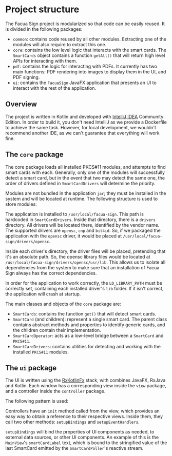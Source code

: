 # Project structure

The Facua Sign project is modularized so that code can be easily reused. It is
divided in the following packages:

* `common`: contains code reused by all other modules. Extracting one of the
modules will also require to extract this one.
* `core`: contains the low level logic that interacts with the smart cards. The
`SmartCards` object contains a function `getAll()` that will return high level
APIs for interacting with them.
* `pdf`: contains the logic for interacting with PDFs. It currently has two main
functions: PDF rendering into images to display them in the UI, and PDF signing.
* `ui`: contains the `FacuaSign` JavaFX application that presents an UI to
interact with the rest of the application.

## Overview

The project is written in Kotlin and developed with
[IntelliJ IDEA](https://www.jetbrains.com/idea/) Community Edition. In order to
build it, you don't need IntelliJ as we provide a Dockerfile to achieve the same
task. However, for local development, we wouldn't recommend another IDE, as we
can't guarantee that everything will work fine.

## The `core` package

The core package loads all installed PKCS#11 modules, and attempts to find
smart cards with each. Generally, only one of the modules will successfully
detect a smart card, but in the event that two may detect the same one, the
order of drivers defined in `SmartCardDrivers` will determine the priority.

Modules are not bundled in the application `jar`; they must be installed in the
system and will be located at runtime. The following structure is used to store
modules:

The application is installed to `/usr/local/facua-sign`. This path is hardcoded
in `SmartCardDrivers`. Inside that directory, there is a `drivers` directory.
All drivers will be located there, identified by the vendor name. The supported
drivers are `opensc`, `cnp` and `bit4id`. So, if we packaged the application
with the `opensc` driver, it would be placed at
`/usr/local/facua-sign/drivers/opensc`.

Inside each driver's directory, the driver files will be placed, pretending that
it's an absolute path. So, the opensc library files would be located at
`/usr/local/facua-sign/drivers/opensc/usr/lib`. This allows us to isolate all
dependencies from the system to make sure that an installation of Facua Sign
always has the correct dependencies.

In order for the application to work correctly, the `LD_LIBRARY_PATH` must be
correctly set, containing each installed driver's `lib` folder. If it isn't
correct, the application will crash at startup.

The main classes and objects of the `core` package are:

* `SmartCards`: contains the function `get()` that will detect smart cards.
* `SmartCard` (and children): represent a single smart card. The parent class
contains abstract methods and properties to identify generic cards, and the
children contain their implementation.
* `SmartCardOperator`: acts as a low-level bridge between a `SmartCard` and
`PKCS#11`.
* `SmartCardDrivers`: contains utilities for detecting and working with the
installed `PKCS#11` modules.

## The `ui` package

The UI is written using the
[RxKotlinFx](https://github.com/thomasnield/RxKotlinFX) stack, with combines
JavaFX, RxJava and Kotlin. Each window has a corresponding view inside the
`view` package, and a controller inside the `controller` package.

The following pattern is used:

Controllers have an `init` method called from the view, which provides an easy
way to obtain a reference to their respective views. Inside them, they call two
other methods: `setupBindings` and `setupEventHandlers`.

`setupBindings` will bind the properties of UI components as needed, to external
data sources, or other UI components. An example of this is the `MainView`'s
`smartCardLabel` text, which is bound to the stringified value of the last
SmartCard emitted by the `SmartCardPoller`'s reactive stream.